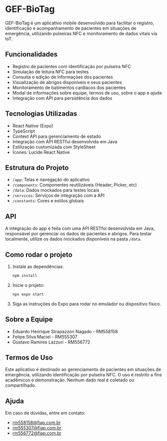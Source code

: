 # GEF-BioTag

GEF-BioTag é um aplicativo mobile desenvolvido para facilitar o registro, identificação e acompanhamento de pacientes em situações de emergência, utilizando pulseiras NFC e monitoramento de dados vitais via IoT.

## Funcionalidades

- Registro de pacientes com identificação por pulseira NFC
- Simulação de leitura NFC para testes
- Consulta e edição de informações dos pacientes
- Visualização de abrigos disponíveis e seus pacientes
- Monitoramento de batimentos cardíacos dos pacientes
- Modal de informações sobre equipe, termos de uso, sobre o app e ajuda
- Integração com API para persistência dos dados

## Tecnologias Utilizadas

- React Native (Expo)
- TypeScript
- Context API para gerenciamento de estado
- Integração com API RESTful desenvolvida em Java
- Estilização customizada com StyleSheet
- Ícones: Lucide React Native

## Estrutura do Projeto

- `/app`: Telas e navegação do aplicativo
- `/components`: Componentes reutilizáveis (Header, Picker, etc)
- `/data`: Dados mockados para testes locais
- `/services`: Serviços de integração com a API
- `/constants`: Cores e estilos globais

## API

A integração do app é feita com uma API RESTful desenvolvida em Java, responsável por gerenciar os dados de pacientes e abrigos. Para testar localmente, utilize os dados mockados disponíveis na pasta `/data`.

## Como rodar o projeto

1. Instale as dependências:
   ```bash
   npm install
   ```
2. Inicie o projeto:
   ```bash
   npx expo start
   ```
3. Siga as instruções do Expo para rodar no emulador ou dispositivo físico.

## Sobre a Equipe

- Eduardo Henrique Strapazzon Nagado - RM558158
- Felipe Silva Maciel - RM555307
- Gustavo Ramires Lazzuri - RM556772

## Termos de Uso

Este aplicativo é destinado ao gerenciamento de pacientes em situações de emergência, utilizando identificação por pulseira NFC. O uso é restrito a fins acadêmicos e demonstração. Nenhum dado real é coletado ou compartilhado.

## Ajuda

Em caso de dúvidas, entre em contato:
- rm558158@fiap.com.br
- rm555307@fiap.com.br
- rm556772@fiap.com.br
